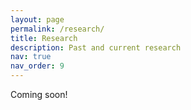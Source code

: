```yaml
---
layout: page
permalink: /research/
title: Research
description: Past and current research
nav: true
nav_order: 9
---
```


Coming soon!
